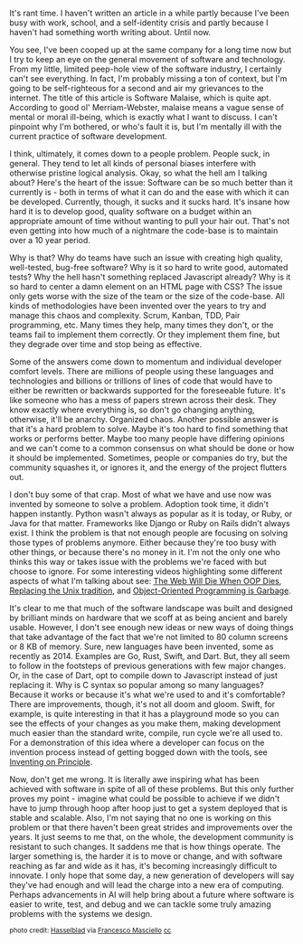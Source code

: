 It's rant time. I haven't written an article in a while partly because I've been
busy with work, school, and a self-identity crisis and partly because I haven't
had something worth writing about. Until now.

You see, I've been cooped up at the same company for a long time now but I try
to keep an eye on the general movement of software and technology. From my
little, limited peep-hole view of the software industry, I certainly can't see
everything. In fact, I'm probably missing a ton of context, but I'm going to be
self-righteous for a second and air my grievances to the internet. The title of
this article is Software Malaise, which is quite apt. According to good ol'
Merriam-Webster, malaise means a vague sense of mental or moral ill-being, which
is exactly what I want to discuss. I can't pinpoint why I'm bothered, or who's
fault it is, but I'm mentally ill with the current practice of software
development.

I think, ultimately, it comes down to a people problem. People suck, in
general. They tend to let all kinds of personal biases interfere with otherwise
pristine logical analysis. Okay, so what the hell am I talking about? Here's the
heart of the issue: Software can be so much better than it currently is - both
in terms of what it can do and the ease with which it can be
developed. Currently, though, it sucks and it sucks hard. It's insane how hard
it is to develop good, quality software on a budget within an appropriate amount
of time without wanting to pull your hair out. That's not even getting into how
much of a nightmare the code-base is to maintain over a 10 year period.

Why is that? Why do teams have such an issue with creating high quality,
well-tested, bug-free software? Why is it so hard to write good, automated
tests? Why the hell hasn't something replaced Javascript already? Why is it so
hard to center a damn element on an HTML page with CSS? The issue only gets
worse with the size of the team or the size of the code-base. All kinds of
methodologies have been invented over the years to try and manage this chaos and
complexity. Scrum, Kanban, TDD, Pair programming, etc. Many times they help,
many times they don't, or the teams fail to implement them correctly. Or they
implement them fine, but they degrade over time and stop being as effective.

Some of the answers come down to momentum and individual developer comfort
levels. There are millions of people using these languages and technologies and
billions or trillions of lines of code that would have to either be rewritten or
backwards supported for the foreseeable future. It's like someone who has a mess
of papers strewn across their desk. They know exactly where everything is, so
don't go changing anything, otherwise, it'll be anarchy. Organized
chaos. Another possible answer is that it's a hard problem to solve. Maybe it's
too hard to find something that works or performs better. Maybe too many people
have differing opinions and we can't come to a common consensus on what should
be done or how it should be implemented. Sometimes, people or companies do try,
but the community squashes it, or ignores it, and the energy of the project
flutters out.

I don't buy some of that crap. Most of what we have and use now was invented by
someone to solve a problem. Adoption took time, it didn't happen
instantly. Python wasn't always as popular as it is today, or Ruby, or Java for
that matter. Frameworks like Django or Ruby on Rails didn't always exist. I
think the problem is that not enough people are focusing on solving those types
of problems anymore. Either because they're too busy with other things, or
because there's no money in it. I'm not the only one who thinks this way or
takes issue with the problems we're faced with but choose to ignore. For some
interesting videos highlighting some different aspects of what I'm talking about
see: [The Web Will Die When OOP Dies][], [Replacing the Unix tradition][], and
[Object-Oriented Programming is Garbage][].

It's clear to me that much of the software landscape was built and designed by
brilliant minds on hardware that we scoff at as being ancient and barely
usable. However, I don't see enough new ideas or new ways of doing things that
take advantage of the fact that we're not limited to 80 column screens or 8 KB
of memory. Sure, new languages have been invented, some as recently as
2014. Examples are Go, Rust, Swift, and Dart. But, they all seem to follow in
the footsteps of previous generations with few major changes. Or, in the case of
Dart, opt to compile down to Javascript instead of just replacing it. Why is C
syntax so popular among so many languages? Because it works or because it's what
we're used to and it's comfortable? There are improvements, though, it's not all
doom and gloom. Swift, for example, is quite interesting in that it has a
playground mode so you can see the effects of your changes as you make them,
making development much easier than the standard write, compile, run cycle we're
all used to. For a demonstration of this idea where a developer can focus on the
invention process instead of getting bogged down with the tools, see [Inventing
on Principle][].

Now, don't get me wrong. It is literally awe inspiring what has been achieved
with software in spite of all of these problems. But this only further proves my
point - imagine what could be possible to achieve if we didn't have to jump
through hoop after hoop just to get a system deployed that is stable and
scalable. Also, I'm not saying that no one is working on this problem or that
there haven't been great strides and improvements over the years. It just seems
to me that, on the whole, the development community is resistant to such
changes. It saddens me that is how things operate. The larger something is, the
harder it is to move or change, and with software reaching as far and wide as it
has, it's becoming increasingly difficult to innovate. I only hope that some
day, a new generation of developers will say they've had enough and will lead
the charge into a new era of computing. Perhaps advancements in AI will help
bring about a future where software is easier to write, test, and debug and we
can tackle some truly amazing problems with the systems we design.


<small>photo credit: [Hasselblad][] via [Francesco Masciello][] [cc][]</small>

[The Web Will Die When OOP Dies]: https://www.youtube.com/watch?v=_CEBG_s92P8
[Replacing the Unix tradition]: https://www.youtube.com/watch?v=L9v4Mg8wi4U
[Object-Oriented Programming is Garbage]: https://www.youtube.com/watch?v=V6VP-2aIcSc
[Inventing on Principle]: https://vimeo.com/36579366
[Hasselblad]: https://www.flickr.com/photos/pupaz/13793871713/in/photolist-n1Vcun-5ch7AR-5bfB7V-7rmbtW-5UvRey-7m3zTr-pwP9fk-dFWtFn-4RvXoh-2CKSuH-Q1krwf-PDQnDZ-7m7tS9-T2dK6T-dqtryH-BGEErU-5zF1Yd-RYH594-4TLkM-nkzh4Q-bSjshn-aFV86-xhDW-7m3AHk-gCmsSM-cdSu81-bpbah8-9CqhcQ-DWFcJ3-7hcY5X-ipzGLV-acMiq3-bBrezH-7mj53W-6XkLdV-mUUFm4-bw7tMg-b2N2p8-8TQhJG-qodqY-65pXG1-drMhLF-ji7CzD-SC6wMB-dJ6Qpn-bre7p-5zJmLR-ajckuK-j4hk-QceCvV
[Francesco Masciello]: https://www.flickr.com/photos/pupaz/
[cc]: https://creativecommons.org/licenses/by-nc-nd/2.0/
